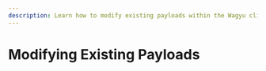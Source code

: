 ```yaml
---
description: Learn how to modify existing payloads within the Wagyu client.
---
```


# Modifying Existing Payloads

